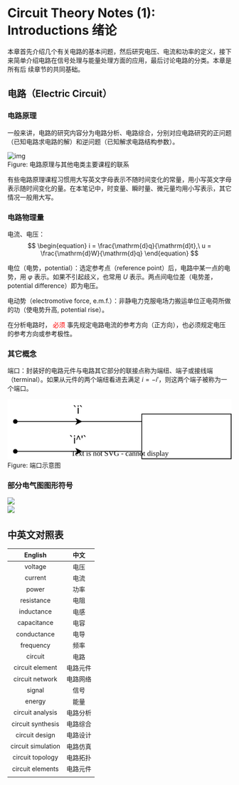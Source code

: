 # Circuit Theory Notes (1): Introductions 绪论

本章首先介绍几个有关电路的基本问题，然后研究电压、电流和功率的定义，接下来简单介绍电路在信号处理与能量处理方面的应用，最后讨论电路的分类。本章是所有后
续章节的共同基础。

## 电路（Electric Circuit）

### 电路原理

一般来讲，电路的研究内容分为电路分析、电路综合，分别对应电路研究的正问题（已知电路求电路的解）和逆问题（已知解求电路结构参数）。

<div class='center'><img src='https://imagebank-0.oss-cn-beijing.aliyuncs.com/VS-PicGo/2024-08-27-11-58-03_CircuitTheoryNotes(1)-Introductions.png' alt='img'/>
<div class='caption'>Figure: 电路原理与其他电类主要课程的联系</div></div>

有些电路原理课程习惯用大写英文字母表示不随时间变化的常量，用小写英文字母表示随时间变化的量。在本笔记中，时变量、瞬时量、微元量均用小写表示，其它情况一般用大写。

### 电路物理量

电流、电压：
$$
\begin{equation}
i = \frac{\mathrm{d}q}{\mathrm{d}t},\ u = \frac{\mathrm{d}W}{\mathrm{d}q}
\end{equation}
$$

电位（电势，potential）：选定参考点（reference point）后，电路中某一点的电势，用 $\varphi$ 表示。如果不引起歧义，也常用 $U$ 表示。两点间电位差（电势差，potential difference）即为电压。

电动势（electromotive force, e.m.f.）：非静电力克服电场力搬运单位正电荷所做的功（使电势升高, potential rise）。

在分析电路时，<span style='color:red'> 必须 </span> 事先规定电路电流的参考方向（正方向），也必须规定电压的参考方向或参考极性。

### 其它概念

端口：封装好的电路元件与电路其它部分的联接点称为端纽、端子或接线端（terminal）。如果从元件的两个端纽看进去满足 $i = -i'$，则这两个端子被称为一个端口。

<div class='center'><img src='assets/draw.ioFiles/端口.drawio.svg' alt='img'/>
<div class='caption'>Figure: 端口示意图</div></div>
 
### 部分电气图图形符号

<div class="center"><img src="https://imagebank-0.oss-cn-beijing.aliyuncs.com/VS-PicGo/2024-08-27-11-17-16_CircuitTheoryNotes(1)-Introductions.jpg"/></div>
<div class="center"><img src="https://imagebank-0.oss-cn-beijing.aliyuncs.com/VS-PicGo/2024-08-27-11-17-44_CircuitTheoryNotes(1)-Introductions.png"/></div>

## 中英文对照表

<div class='center'>

| English | 中文 |
|:-:|:-:|
 | voltage | 电压 |
 | current | 电流 |
 | power | 功率 |
 | resistance | 电阻 |
 | inductance | 电感 |
 | capacitance | 电容 |
 | conductance | 电导 |
 | frequency | 频率 |
 | circuit | 电路 |
 | circuit element | 电路元件 |
 | circuit network | 电路网络 |
 | signal | 信号 |
 | energy | 能量 |
 | circuit analysis | 电路分析 |
 | circuit synthesis | 电路综合 |
 | circuit design | 电路设计 |
 | circuit simulation | 电路仿真 |
 | circuit topology | 电路拓扑 |
 | circuit elements | 电路元件 |
 |  |  |
</div>